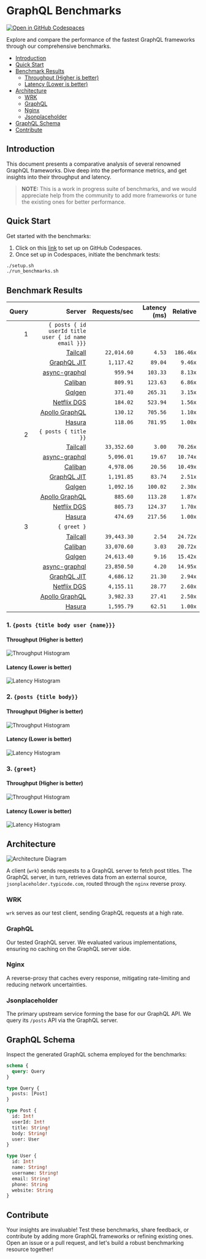 # GraphQL Benchmarks <!-- omit from toc -->

[![Open in GitHub Codespaces](https://github.com/codespaces/badge.svg)](https://codespaces.new/tailcallhq/graphql-benchmarks)

Explore and compare the performance of the fastest GraphQL frameworks through our comprehensive benchmarks.

- [Introduction](#introduction)
- [Quick Start](#quick-start)
- [Benchmark Results](#benchmark-results)
  - [Throughput (Higher is better)](#throughput-higher-is-better)
  - [Latency (Lower is better)](#latency-lower-is-better)
- [Architecture](#architecture)
  - [WRK](#wrk)
  - [GraphQL](#graphql)
  - [Nginx](#nginx)
  - [Jsonplaceholder](#jsonplaceholder)
- [GraphQL Schema](#graphql-schema)
- [Contribute](#contribute)

[Tailcall]: https://github.com/tailcallhq/tailcall
[Gqlgen]: https://github.com/99designs/gqlgen
[Apollo GraphQL]: https://github.com/apollographql/apollo-server
[Netflix DGS]: https://github.com/netflix/dgs-framework
[Caliban]: https://github.com/ghostdogpr/caliban
[async-graphql]: https://github.com/async-graphql/async-graphql
[Hasura]: https://github.com/hasura/graphql-engine
[GraphQL JIT]: https://github.com/zalando-incubator/graphql-jit

## Introduction

This document presents a comparative analysis of several renowned GraphQL frameworks. Dive deep into the performance metrics, and get insights into their throughput and latency.

> **NOTE:** This is a work in progress suite of benchmarks, and we would appreciate help from the community to add more frameworks or tune the existing ones for better performance.

## Quick Start

Get started with the benchmarks:

1. Click on this [link](https://codespaces.new/tailcallhq/graphql-benchmarks) to set up on GitHub Codespaces.
2. Once set up in Codespaces, initiate the benchmark tests:

```bash
./setup.sh
./run_benchmarks.sh
```

## Benchmark Results

<!-- PERFORMANCE_RESULTS_START -->

| Query | Server | Requests/sec | Latency (ms) | Relative |
|-------:|--------:|--------------:|--------------:|---------:|
| 1 | `{ posts { id userId title user { id name email }}}` |
|| [Tailcall] | `22,014.60` | `4.53` | `186.46x` |
|| [GraphQL JIT] | `1,117.42` | `89.04` | `9.46x` |
|| [async-graphql] | `959.94` | `103.33` | `8.13x` |
|| [Caliban] | `809.91` | `123.63` | `6.86x` |
|| [Gqlgen] | `371.40` | `265.31` | `3.15x` |
|| [Netflix DGS] | `184.02` | `523.94` | `1.56x` |
|| [Apollo GraphQL] | `130.12` | `705.56` | `1.10x` |
|| [Hasura] | `118.06` | `781.95` | `1.00x` |
| 2 | `{ posts { title }}` |
|| [Tailcall] | `33,352.60` | `3.00` | `70.26x` |
|| [async-graphql] | `5,096.01` | `19.67` | `10.74x` |
|| [Caliban] | `4,978.06` | `20.56` | `10.49x` |
|| [GraphQL JIT] | `1,191.85` | `83.74` | `2.51x` |
|| [Gqlgen] | `1,092.16` | `100.02` | `2.30x` |
|| [Apollo GraphQL] | `885.60` | `113.28` | `1.87x` |
|| [Netflix DGS] | `805.73` | `124.37` | `1.70x` |
|| [Hasura] | `474.69` | `217.56` | `1.00x` |
| 3 | `{ greet }` |
|| [Tailcall] | `39,443.30` | `2.54` | `24.72x` |
|| [Caliban] | `33,070.60` | `3.03` | `20.72x` |
|| [Gqlgen] | `24,613.40` | `9.16` | `15.42x` |
|| [async-graphql] | `23,850.50` | `4.20` | `14.95x` |
|| [GraphQL JIT] | `4,686.12` | `21.30` | `2.94x` |
|| [Netflix DGS] | `4,155.11` | `28.77` | `2.60x` |
|| [Apollo GraphQL] | `3,982.33` | `27.41` | `2.50x` |
|| [Hasura] | `1,595.79` | `62.51` | `1.00x` |

<!-- PERFORMANCE_RESULTS_END -->



### 1. `{posts {title body user {name}}}`
#### Throughput (Higher is better)

![Throughput Histogram](assets/req_sec_histogram1.png)

#### Latency (Lower is better)

![Latency Histogram](assets/latency_histogram1.png)

### 2. `{posts {title body}}`
#### Throughput (Higher is better)

![Throughput Histogram](assets/req_sec_histogram2.png)

#### Latency (Lower is better)

![Latency Histogram](assets/latency_histogram2.png)

### 3. `{greet}`
#### Throughput (Higher is better)

![Throughput Histogram](assets/req_sec_histogram3.png)

#### Latency (Lower is better)

![Latency Histogram](assets/latency_histogram3.png)

## Architecture

![Architecture Diagram](assets/architecture.png)

A client (`wrk`) sends requests to a GraphQL server to fetch post titles. The GraphQL server, in turn, retrieves data from an external source, `jsonplaceholder.typicode.com`, routed through the `nginx` reverse proxy.

### WRK

`wrk` serves as our test client, sending GraphQL requests at a high rate.

### GraphQL

Our tested GraphQL server. We evaluated various implementations, ensuring no caching on the GraphQL server side.

### Nginx

A reverse-proxy that caches every response, mitigating rate-limiting and reducing network uncertainties.

### Jsonplaceholder

The primary upstream service forming the base for our GraphQL API. We query its `/posts` API via the GraphQL server.

## GraphQL Schema

Inspect the generated GraphQL schema employed for the benchmarks:

```graphql
schema {
  query: Query
}

type Query {
  posts: [Post]
}

type Post {
  id: Int!
  userId: Int!
  title: String!
  body: String!
  user: User
}

type User {
  id: Int!
  name: String!
  username: String!
  email: String!
  phone: String
  website: String
}
```

## Contribute

Your insights are invaluable! Test these benchmarks, share feedback, or contribute by adding more GraphQL frameworks or refining existing ones. Open an issue or a pull request, and let's build a robust benchmarking resource together!
